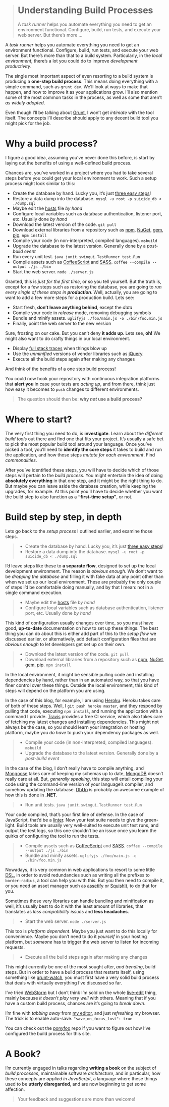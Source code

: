 <div><blockquote>
  <h1>Understanding Build Processes</h1>
  <div><p>A <em>task runner</em> helps you automate everything you need to get an environment functional. Configure, build, run tests, and execute your web server. But there&#x2019;s more &#x2026;</p></div>
</blockquote></div>

<div><p>A <em>task runner</em> helps you automate everything you need to get an environment functional. Configure, build, run tests, and execute your web server. But there&#x2019;s more than that to a build system. Particularly, in the <em>local environment</em>, there&#x2019;s a lot you could do to improve <em>development productivity</em>.</p></div>

<div></div>

<div><p>The single most important aspect of even resorting to a build system is producing a <strong>one-step build process</strong>. This means doing everything with a simple command, such as <code class="md-code md-code-inline">grunt dev</code>. We&#x2019;ll look at ways to make that happen, and how to improve it as your applications grow. I&#x2019;ll also mention some of the most common tasks in the process, as well as some that aren&#x2019;t <em>as widely adopted</em>.</p> <p>Even though I&#x2019;ll be talking about <a href="http://gruntjs.com/" target="_blank">Grunt</a>, I won&#x2019;t get <em>intimate</em> with the tool itself. The concepts I&#x2019;ll describe should apply to any decent build tool you might pick for the job.</p></div>

<div><h1 id="why-a-build-process">Why a build process?</h1> <p>I figure a good idea, assuming you&#x2019;ve never done this before, is start by laying out the benefits of using a well-defined build process.</p> <p>Chances are, you&#x2019;ve worked in a project where you had to take several steps before you could get your local environment to work. Such a setup process might look similar to this:</p> <ul> <li>Create the database by hand. Lucky you, it&#x2019;s just <a href="http://www.linux.org/article/view/create-mysql-database-via-command-line" target="_blank" aria-label="Create MySQL database via command line">three easy steps</a>!</li> <li>Restore a data dump into the database. <code class="md-code md-code-inline">mysql -u root -p suicide_db &lt; ./dump.sql</code></li> <li>Maybe edit the <a href="https://en.wikipedia.org/wiki/Hosts_(file)" target="_blank" aria-label="hosts file explained">hosts</a> file <em>by hand</em></li> <li>Configure local variables such as database authentication, listener port, etc. Usually done <em>by hand</em></li> <li>Download the latest version of the code. <code class="md-code md-code-inline">git pull</code></li> <li>Download external libraries from a repository such as <a href="https://npmjs.org/" target="_blank" aria-label="npm packages">npm</a>, <a href="http://nuget.org/" target="_blank" aria-label="NuGet repository">NuGet</a>, <a href="http://rubygems.org/" target="_blank" aria-label="Ruby gems">gem</a>, <a href="https://pypi.python.org/pypi/pip" target="_blank" aria-label="Python package index">pip</a>. <code class="md-code md-code-inline">npm install</code></li> <li>Compile your code (in non-interpreted, compiled languages). <code class="md-code md-code-inline">msbuild</code></li> <li>Upgrade the database to the latest version. Generally done by a <em>post-build event</em></li> <li>Run every unit test. <code class="md-code md-code-inline">java junit.swingui.TestRunner test.Run</code></li> <li>Compile assets such as <a href="http://coffeescript.org/" target="_blank" aria-label="CoffeeScript Language">CoffeeScript</a> and <a href="http://sass-lang.com/" target="_blank" aria-label="SASS Language">SASS</a>. <code class="md-code md-code-inline">coffee --compile --output ./js ./bin</code></li> <li>Start the web server. <code class="md-code md-code-inline">node ./server.js</code></li> </ul> <p>Granted, this is <em>just for the first time</em>, or so you tell yourself. But the truth is, except for a few steps such as restoring the database, you are going to <em>run every single of these steps in <strong>production</strong></em>. Well, actually, you are going to want to add a few more steps for a production build. Lets see:</p> <ul> <li>Start fresh, <strong>don&#x2019;t leave anything behind</strong>, except the <em>data</em></li> <li>Compile your code in <em>release</em> mode, removing debugging symbols</li> <li>Bundle and minify assets. <code class="md-code md-code-inline">uglifyjs ./foo/main.js -o ./bin/foo.min.js</code></li> <li>Finally, point the web server to the new version</li> </ul> <p>Sure, frosting on our cake. But you can&#x2019;t deny <strong>it adds up</strong>. Lets see, <strong>oh!</strong> We might also want to do crafty things in our local environment.</p> <ul> <li>Display <a href="http://localhost:3000/2013/03/06/defensive-design" aria-label="Defensive Design">full stack traces</a> when things blow up</li> <li>Use the <em>unminified</em> versions of vendor libraries such as <a href="http://jquery.com/" target="_blank" aria-label="jQuery library">jQuery</a></li> <li>Execute all the build steps again after making any changes</li> </ul> <p>And think of the benefits of a one step build process!</p> <p>You could now hook your repository with continuous integration platforms that <strong>alert you</strong> in case your tests are <em>acting up</em>, and from there, think just how easy it becomes to <code class="md-code md-code-inline">push</code> changes to different environments.</p> <blockquote> <p>The question should then be: <strong>why <em>not</em> use a build process?</strong></p> </blockquote> <h1 id="where-to-start">Where to start?</h1> <p>The very first thing you need to do, is <strong>investigate</strong>. Learn about the <em>different build tools</em> out there and find one that fits your project. It&#x2019;s usually a safe bet to pick the most popular build tool around your language. Once you&#x2019;ve picked a tool, you&#x2019;ll need to <strong>identify the core steps</strong> it takes to build and run the application, and how those steps <em>mutate for each environment</em>. Find <em>commonalities</em>.</p> <p>After you&#x2019;ve identified these steps, you will have to decide which of those steps will pertain to the <em>build process</em>. You might entertain the idea of doing <strong>absolutely everything</strong> in that one step, and it might be the right thing to do. But maybe you can leave aside the database creation, while keeping the upgrades, for example. At this point you&#x2019;ll have to decide whether you want the build step to also function as a <strong>&#x201C;first-time setup&#x201D;</strong>, or not.</p> <h1 id="build-step-by-step-in-depth">Build step by step, in depth</h1> <p>Lets go back to the <em>setup process</em> I outlined earlier, and examine those steps.</p> <blockquote> <ul> <li>Create the database by hand. Lucky you, it&#x2019;s just <a href="http://www.linux.org/article/view/create-mysql-database-via-command-line" target="_blank" aria-label="Create MySQL database via command line">three easy steps</a>!</li> <li>Restore a data dump into the database. <code class="md-code md-code-inline">mysql -u root -p suicide_db &lt; ./dump.sql</code></li> </ul> </blockquote> <p>I&#x2019;d leave steps like these to <strong>a separate flow</strong>, designed to set up the local development environment. The reason is <em>obvious enough</em>. We don&#x2019;t want to be <em>dropping the database</em> and filling it with fake data at any point other than when we set up our local environment. These are probably the only couple of steps I&#x2019;d be comfortable doing manually, and by that I mean: not in a single command execution.</p> <blockquote> <ul> <li>Maybe edit the <a href="https://en.wikipedia.org/wiki/Hosts_(file)" target="_blank" aria-label="hosts file explained">hosts</a> file <em>by hand</em></li> <li>Configure local variables such as database authentication, listener port, etc. Usually done <em>by hand</em></li> </ul> </blockquote> <p>This kind of configuration usually changes over time, so you must have good, <strong>up-to-date</strong> documentation on how to set up these things. The best thing you can do about this is either add part of this to the <em>setup flow</em> we discussed earlier, or alternatively, add default configuration files that are <em>obvious enough</em> to let developers get set up on their own.</p> <blockquote> <ul> <li>Download the latest version of the code. <code class="md-code md-code-inline">git pull</code></li> <li>Download external libraries from a repository such as <a href="https://npmjs.org/" target="_blank" aria-label="npm packages">npm</a>, <a href="http://nuget.org/" target="_blank" aria-label="NuGet repository">NuGet</a>, <a href="http://rubygems.org/" target="_blank" aria-label="Ruby gems">gem</a>, <a href="https://pypi.python.org/pypi/pip" target="_blank" aria-label="Python package index">pip</a>. <code class="md-code md-code-inline">npm install</code></li> </ul> </blockquote> <p>In the local environment, it might be sensible pulling code and installing dependencies by hand, rather than in an automated way, so that you have finer control over these things. Outside the local environment, this kind of steps will depend on the platform you are using.</p> <p>In the case of this blog, for example, I am using <a href="https://www.heroku.com/" target="_blank" aria-label="Heroku Cloud Application Platform">Heroku</a>. Heroku takes care of both of these steps. Well, I <code class="md-code md-code-inline">git push heroku master</code>, and they respond by pulling that code, executing <code class="md-code md-code-inline">npm install</code>, and running the application with a command I provide. <a href="https://travis-ci.org/" target="_blank" aria-label="Travis: Free Hosted Continuous Integration">Travis</a> provides a free CI service, which also takes care of fetching my latest changes and installing dependencies. This might not always be the case, so you should learn your integration or hosting platform, maybe you <em>do have</em> to push your dependency packages as well.</p> <blockquote> <ul> <li>Compile your code (in non-interpreted, compiled languages). <code class="md-code md-code-inline">msbuild</code></li> <li>Upgrade the database to the latest version. Generally done by a <em>post-build event</em></li> </ul> </blockquote> <p>In the case of the blog, I don&#x2019;t really have to compile anything, and <a href="http://mongoosejs.com/" target="_blank" aria-label="Mongoose ODM">Mongoose</a> takes care of keeping my schemas up to date, <a href="http://www.mongodb.org/" target="_blank" aria-label="MongoDB database engine">MongoDB</a> doesn&#x2019;t really care at all. But, <em>generally speaking</em>, this step will entail compiling your code using the command-line version of your language&#x2019;s compiler, and somehow updating the database. <a href="https://code.google.com/p/dbup/" target="_blank" aria-label="Upgrading SQL server databases the right way">DbUp</a> is probably an awesome example of how this is done in <strong>.NET</strong>.</p> <blockquote> <ul> <li>Run unit tests. <code class="md-code md-code-inline">java junit.swingui.TestRunner test.Run</code></li> </ul> </blockquote> <p>Your code compiled, that&#x2019;s your first line of defense. In the case of JavaScript, that&#x2019;d be a <a href="http://www.jshint.com/" target="_blank" aria-label="JSHint Code Quality Tool">linter</a>. Now your test suite needs to give the green-light. Build tools are usually very well-suited to execute unit test runs, and output the test logs, so this one shouldn&#x2019;t be an issue once you learn the quirks of configuring the tool to run the tests.</p> <blockquote> <ul> <li>Compile assets such as <a href="http://coffeescript.org/" target="_blank" aria-label="CoffeeScript Language">CoffeeScript</a> and <a href="http://sass-lang.com/" target="_blank" aria-label="SASS Language">SASS</a>. <code class="md-code md-code-inline">coffee --compile --output ./js ./bin</code></li> <li>Bundle and minify assets. <code class="md-code md-code-inline">uglifyjs ./foo/main.js -o ./bin/foo.min.js</code></li> </ul> </blockquote> <p>Nowadays, it is very common in web applications to resort to some little <a href="http://en.wikipedia.org/wiki/Domain-specific_language" target="_blank" aria-label="Domain Specific Language">DSL</a>, in order to avoid redundancies such as writing all the prefixes to <code class="md-code md-code-inline">border-radius</code>, a tool can help you with this. But you then need to compile it, or you need an asset manager such as <a href="https://github.com/bevacqua/node-assetify" target="_blank" aria-label="assetify: the Node asset manager">assetify</a> or <a href="https://github.com/jetheredge/SquishIt" target="_blank" aria-label="asset optimization library for .NET">SquishIt</a>, to do that for you.</p> <p>Sometimes those very libraries can handle bundling and minification as well, it&#x2019;s usually best to do it with the least amount of libraries, that translates as <em>less compatibility issues</em> and <strong>less headaches</strong>.</p> <blockquote> <ul> <li>Start the web server. <code class="md-code md-code-inline">node ./server.js</code></li> </ul> </blockquote> <p>This too is <em>platform dependent</em>. Maybe you just want to do this locally for convenience. Maybe you don&#x2019;t need to do it <em>yourself</em> in your hosting platform, but <em>someone</em> has to trigger the web server to listen for incoming requests.</p> <blockquote> <ul> <li>Execute all the build steps again after making any changes</li> </ul> </blockquote> <p>This might currently be one of the most sought after, <em>and trending</em>, build steps. But in order to have a build process that restarts itself, using something like <a href="https://github.com/gruntjs/grunt-contrib-watch" target="_blank" aria-label="grunt-contrib-watch on GitHub">grunt-watch</a>, you must first have a very solid build process that deals with virtually everything I&#x2019;ve discussed so far.</p> <p>I&#x2019;ve tried <a href="http://www.jetbrains.com/webstorm/" target="_blank" aria-label="WebStorm JavaScript IDE">WebStorm</a> but I don&#x2019;t think I&#x2019;m sold on the whole <a href="http://blog.jetbrains.com/webide/2012/08/liveedit-plugin-features-in-detail/" target="_blank" aria-label="LiveEdit plugin features in detail">live-edit</a> thing, mainly because <em>it doesn&#x2019;t play very well</em> with others. Meaning that if you have a custom build process, chances are it&#x2019;s going to <em>break down</em>.</p> <p>I&#x2019;m fine with <em>tabbing away</em> from <a href="http://www.sublimetext.com/" target="_blank" aria-label="Sublime Text Editor">my editor</a>, and just <em>refreshing</em> my browser. The trick is to enable auto-save. <code class="md-code md-code-inline">&quot;save_on_focus_lost&quot;: true</code></p> <p>You can check out the <a href="https://github.com/bevacqua/ponyfoo" target="_blank" aria-label="ponyfoo platform repository">ponyfoo</a> repo if you want to figure out how I&#x2019;ve configured the build process for this site.</p> <h1 id="a-book">A Book?</h1> <p>I&#x2019;m currently engaged in talks regarding <strong>writing a book</strong> on the subject of <em>build processes</em>, maintainable software <em>architecture</em>, and in particular, how these concepts are <em>applied in JavaScript</em>, a language where these things used to be <strong>utterly disregarded</strong>, and are now beginning to get some affection.</p> <blockquote> <p>Your feedback and suggestions are more than welcome!</p> </blockquote></div>
